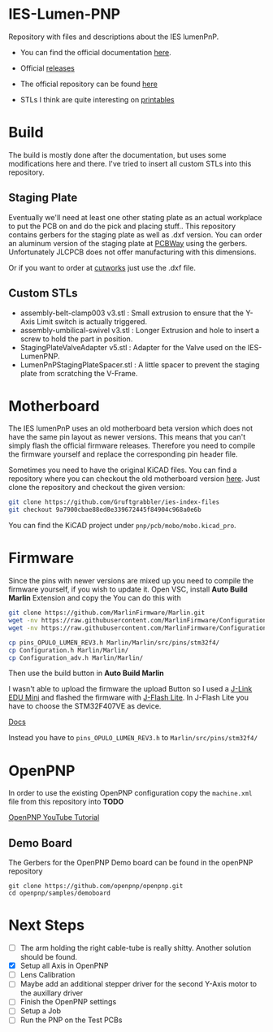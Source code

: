 # IES-Lumen-PNP

Repository with files and descriptions about the IES lumenPnP.

- You can find the official documentation [here](https://docs.opulo.io).
- Official [releases](https://github.com/opulo-inc/lumenpnp/releases)

- The official repository can be found [here](https://github.com/opulo-inc/lumenpnp.git)

- STLs I think are quite interesting on [printables](https://www.printables.com/social/127530-gruftgrabbler/collections/229786)

# Build
The build is mostly done after the documentation, but uses some modifications here and there. I've tried to insert all custom STLs into this repository.

## Staging Plate

Eventually we'll need at least one other stating plate as an actual workplace to put the PCB on and do the pick and placing stuff..
This repository contains gerbers for the staging plate as well as .dxf version.
You can order an aluminum version of the staging plate at [PCBWay](https://www.pcbway.com) using the gerbers. Unfortunately JLCPCB does not offer manufacturing with this dimensions.

Or if you want to order at [cutworks](https://www.cutworks.com/en/) just use the .dxf file.

## Custom STLs
- assembly-belt-clamp003 v3.stl : Small extrusion to ensure that the Y-Axis Limit switch is actually triggered.
- assembly-umbilical-swivel v3.stl : Longer Extrusion and hole to insert a screw to hold the part in position.
- StagingPlateValveAdapter v5.stl : Adapter for the Valve used on the IES-LumenPNP.
- LumenPnPStagingPlateSpacer.stl : A little spacer to prevent the staging plate from scratching the V-Frame.

# Motherboard
The IES lumenPnP uses an old motherboard beta version which does not have the same pin layout as newer versions. This means that you can't simply flash the official firmware releases. Therefore you need to compile the firmware yourself and replace the corresponding pin header file.

Sometimes you need to have the original KiCAD files.
You can find a repository where you can checkout the old motherboard version [here](https://github.com/Gruftgrabbler/ies-index-files). Just clone the repository and checkout the given version:

```sh
git clone https://github.com/Gruftgrabbler/ies-index-files
git checkout 9a7900cbae88ed8e339672445f84904c968a0e6b
``` 

You can find the KiCAD project under `pnp/pcb/mobo/mobo.kicad_pro`.

# Firmware

Since the pins with newer versions are mixed up you need to compile the firmware yourself, if you wish to update it.
Open VSC, install **Auto Build Marlin** Extension and copy the 
You can do this with 

```sh
git clone https://github.com/MarlinFirmware/Marlin.git
wget -nv https://raw.githubusercontent.com/MarlinFirmware/Configurations/bugfix-2.1.x/config/examples/Opulo/Lumen_REV3/Configuration.h
wget -nv https://raw.githubusercontent.com/MarlinFirmware/Configurations/bugfix-2.1.x/config/examples/Opulo/Lumen_REV3/Configuration_adv.h

cp pins_OPULO_LUMEN_REV3.h Marlin/Marlin/src/pins/stm32f4/
cp Configuration.h Marlin/Marlin/
cp Configuration_adv.h Marlin/Marlin/
```

Then use the build button in **Auto Build Marlin**

I wasn't able to upload the firmware the upload Button so I used a [J-Link EDU Mini](https://www.segger.com/products/debug-probes/j-link/models/j-link-edu-mini/) and flashed the firmware with [J-Flash Lite](https://wiki.segger.com/J-Flash_Lite).
In J-Flash Lite you have to choose the STM32F407VE as device. 


[Docs](https://docs.opulo.io/docs/motherboard/update-firmware/)


Instead you have to `pins_OPULO_LUMEN_REV3.h` to `Marlin/src/pins/stm32f4/`


# OpenPNP

In order to use the existing OpenPNP configuration copy the `machine.xml` file from this repository into **TODO**

[OpenPNP YouTube Tutorial](https://www.youtube.com/watch?v=vuFalyzcCZA)

## Demo Board

The Gerbers for the OpenPNP Demo board can be found in the openPNP repository

```
git clone https://github.com/openpnp/openpnp.git
cd openpnp/samples/demoboard
```


# Next Steps

- [ ] The arm holding the right cable-tube is really shitty. Another solution should be found.
- [x] Setup all Axis in OpenPNP
- [ ] Lens Calibration
- [ ] Maybe add an additional stepper driver for the second Y-Axis motor to the auxillary driver
- [ ] Finish the OpenPNP settings
- [ ] Setup a Job
- [ ] Run the PNP on the Test PCBs